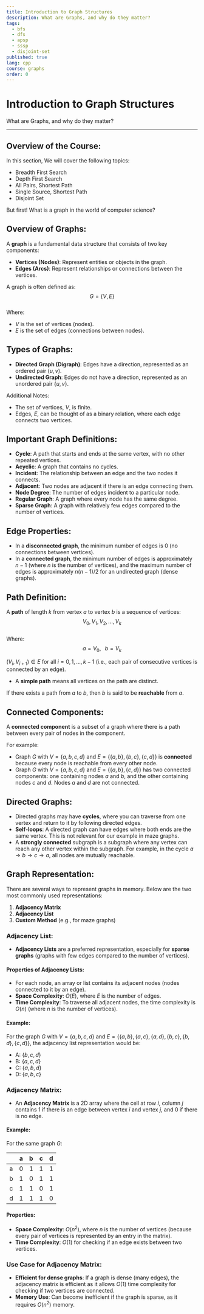 ```yaml
---
title: Introduction to Graph Structures
description: What are Graphs, and why do they matter?
tags:
  - bfs
  - dfs
  - apsp
  - sssp
  - disjoint-set
published: true
lang: cpp
course: graphs
order: 0
---
```

# Introduction to Graph Structures
What are Graphs, and why do they matter?

---
## Overview of the Course:

In this section, We will cover the following topics:
- Breadth First Search
- Depth First Search
- All Pairs, Shortest Path
- Single Source, Shortest Path
- Disjoint Set

But first! What is a graph in the world of computer science?

## Overview of Graphs:
A **graph** is a fundamental data structure that consists of two key components:  
- **Vertices (Nodes)**: Represent entities or objects in the graph.  
- **Edges (Arcs)**: Represent relationships or connections between the vertices.  

A graph is often defined as:  
$$ G = \{ V, E \} $$  
Where:  
- $V$ is the set of vertices (nodes).  
- $E$ is the set of edges (connections between nodes).  

## Types of Graphs:
- **Directed Graph (Digraph)**: Edges have a direction, represented as an ordered pair $(u, v)$.  
- **Undirected Graph**: Edges do not have a direction, represented as an unordered pair $\{u, v\}$.

Additional Notes:  
- The set of vertices, $V$, is finite.  
- Edges, $E$, can be thought of as a binary relation, where each edge connects two vertices.

## Important Graph Definitions:
- **Cycle**: A path that starts and ends at the same vertex, with no other repeated vertices.  
- **Acyclic**: A graph that contains no cycles.  
- **Incident**: The relationship between an edge and the two nodes it connects.  
- **Adjacent**: Two nodes are adjacent if there is an edge connecting them.  
- **Node Degree**: The number of edges incident to a particular node.  
- **Regular Graph**: A graph where every node has the same degree.  
- **Sparse Graph**: A graph with relatively few edges compared to the number of vertices.

## Edge Properties:
- In a **disconnected graph**, the minimum number of edges is 0 (no connections between vertices).  
- In a **connected graph**, the minimum number of edges is approximately $n-1$ (where $n$ is the number of vertices), and the maximum number of edges is approximately $n(n-1)/2$ for an undirected graph (dense graphs).

## Path Definition:
A **path** of length $k$ from vertex $a$ to vertex $b$ is a sequence of vertices:  
$$ V_0, V_1, V_2, ..., V_k $$  
Where:  
$$
a = V_0, \;\;\; b = V_k
$$

$(V_i, V_{i+1}) \in E \text{ for all } i = 0, 1, ..., k-1$ (i.e., each pair of consecutive vertices is connected by an edge).  

- A **simple path** means all vertices on the path are distinct.  

If there exists a path from $a$ to $b$, then $b$ is said to be **reachable** from $a$.  

## Connected Components:
A **connected component** is a subset of a graph where there is a path between every pair of nodes in the component. 

For example:
- Graph $G$ with $V = \{a, b, c, d\}$ and $E = \{\{a, b\}, \{b, c\}, \{c, d\}\}$ is **connected** because every node is reachable from every other node.  
- Graph $G$ with $V = \{a, b, c, d\}$ and $E = \{\{a, b\}, \{c, d\}\}$ has two connected components: one containing nodes $a$ and $b$, and the other containing nodes $c$ and $d$. Nodes $a$ and $d$ are not connected.

## Directed Graphs:
- Directed graphs may have **cycles**, where you can traverse from one vertex and return to it by following directed edges.  
- **Self-loops**: A directed graph can have edges where both ends are the same vertex. This is not relevant for our example in maze graphs.  
- A **strongly connected** subgraph is a subgraph where any vertex can reach any other vertex within the subgraph. For example, in the cycle $a \rightarrow b \rightarrow c \rightarrow a$, all nodes are mutually reachable.

## Graph Representation:
There are several ways to represent graphs in memory. Below are the two most commonly used representations:

1. **Adjacency Matrix**  
2. **Adjacency List**  
3. **Custom Method** (e.g., for maze graphs)

### Adjacency List:
- **Adjacency Lists** are a preferred representation, especially for **sparse graphs** (graphs with few edges compared to the number of vertices).  

#### Properties of Adjacency Lists:
- For each node, an array or list contains its adjacent nodes (nodes connected to it by an edge).  
- **Space Complexity**: $O(E)$, where $E$ is the number of edges.  
- **Time Complexity**: To traverse all adjacent nodes, the time complexity is $O(n)$ (where $n$ is the number of vertices).

#### Example:
For the graph $G$ with $V = \{a, b, c, d\}$ and $E = \{\{a, b\}, \{a, c\}, \{a, d\}, \{b, c\}, \{b, d\}, \{c, d\}\}$, the adjacency list representation would be:

- A: $\{b, c, d\}$
- B: $\{a, c, d\}$
- C: $\{a, b, d\}$
- D: $\{a, b, c\}$

### Adjacency Matrix:
- An **Adjacency Matrix** is a 2D array where the cell at row $i$, column $j$ contains 1 if there is an edge between vertex $i$ and vertex $j$, and 0 if there is no edge.

#### Example:
For the same graph $G$:

|     | a   | b   | c   | d   |
| --- | --- | --- | --- | --- |
| a   | 0   | 1   | 1   | 1   |
| b   | 1   | 0   | 1   | 1   |
| c   | 1   | 1   | 0   | 1   |
| d   | 1   | 1   | 1   | 0   |

#### Properties:
- **Space Complexity**: $O(n^2)$, where $n$ is the number of vertices (because every pair of vertices is represented by an entry in the matrix).  
- **Time Complexity**: $O(1)$ for checking if an edge exists between two vertices.

### Use Case for Adjacency Matrix:
- **Efficient for dense graphs**: If a graph is dense (many edges), the adjacency matrix is efficient as it allows $O(1)$ time complexity for checking if two vertices are connected.
- **Memory Use**: Can become inefficient if the graph is sparse, as it requires $O(n^2)$ memory.
